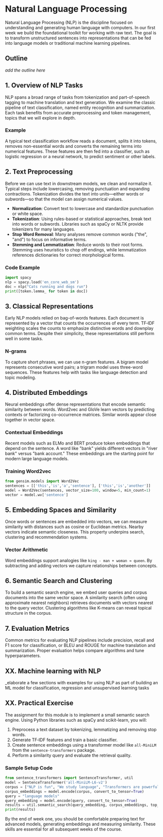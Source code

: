 # Natural Language Processing

Natural Language Processing (NLP) is the discipline focused on understanding and generating human language with computers. In our first week we build the foundational toolkit for working with raw text. The goal is to transform unstructured sentences into representations that can be fed into language models or traditional machine learning pipelines.

## Outline

_add the outline here_

## 1. Overview of NLP Tasks
NLP spans a broad range of tasks from tokenization and part-of-speech tagging to machine translation and text generation. We examine the classic pipeline of text classification, named entity recognition and summarization. Each task benefits from accurate preprocessing and token management, topics that we will explore in depth.

### Example
A typical text classification workflow reads a document, splits it into tokens, removes non-essential words and converts the remaining terms into numerical features. These features are then fed into a classifier, such as logistic regression or a neural network, to predict sentiment or other labels.

## 2. Text Preprocessing
Before we can use text in downstream models, we clean and normalize it. Typical steps include lowercasing, removing punctuation and expanding contractions. Tokenization divides the text into units—either words or subwords—so that the model can assign numerical values.
- **Normalization**: Convert text to lowercase and standardize punctuation or white space.
- **Tokenization**: Using rules-based or statistical approaches, break text into words or subwords. Libraries such as spaCy or NLTK provide tokenizers for many languages.
- **Stop Word Removal**: Many analyses remove common words ("the", "and") to focus on informative terms.
- **Stemming and Lemmatization**: Reduce words to their root forms. Stemming uses heuristics to chop off endings, while lemmatization references dictionaries for correct morphological forms.

### Code Example
```python
import spacy
nlp = spacy.load('en_core_web_sm')
doc = nlp("Cats running and dogs run")
print([token.lemma_ for token in doc])
```

## 3. Classical Representations
Early NLP models relied on bag-of-words features. Each document is represented by a vector that counts the occurrences of every term. TF‑IDF weighting scales the counts to emphasize distinctive words and downplay common terms. Despite their simplicity, these representations still perform well in some tasks.

### N-grams
To capture short phrases, we can use n-gram features. A bigram model represents consecutive word pairs; a trigram model uses three-word sequences. These features help with tasks like language detection and topic modeling.

## 4. Distributed Embeddings
Neural embeddings offer dense representations that encode semantic similarity between words. Word2vec and GloVe learn vectors by predicting contexts or factorizing co-occurrence matrices. Similar words appear close together in vector space.

### Contextual Embeddings
Recent models such as ELMo and BERT produce token embeddings that depend on the sentence. A word like "bank" yields different vectors in "river bank" versus "bank account." These embeddings are the starting point for modern large language models.

### Training Word2vec
```python
from gensim.models import Word2Vec
sentences = [['this','is','a','sentence'], ['this','is','another']]
model = Word2Vec(sentences, vector_size=100, window=5, min_count=1)
vector = model.wv['sentence']
```

## 5. Embedding Spaces and Similarity
Once words or sentences are embedded into vectors, we can measure similarity with distances such as cosine or Euclidean metrics. Nearby vectors indicate semantic closeness. This property underpins search, clustering and recommendation systems.

### Vector Arithmetic
Word embeddings support analogies like `king - man + woman ≈ queen`. By subtracting and adding vectors we capture relationships between concepts.

## 6. Semantic Search and Clustering
To build a semantic search engine, we embed user queries and corpus documents into the same vector space. A similarity search (often using approximate nearest neighbors) retrieves documents with vectors nearest to the query vector. Clustering algorithms like K-means can reveal topical structure in the corpus.

## 7. Evaluation Metrics
Common metrics for evaluating NLP pipelines include precision, recall and F1 score for classification, or BLEU and ROUGE for machine translation and summarization. Proper evaluation helps compare algorithms and tune hyperparameters.

## XX. Machine learning with NLP

_elaborate a few sections with examples for using NLP as part of building an ML model for classification, regression and unsupervised learning tasks

## XX. Practical Exercise
The assignment for this module is to implement a small semantic search engine. Using Python libraries such as spaCy and scikit-learn, you will:
1. Preprocess a text dataset by tokenizing, lemmatizing and removing stop words.
2. Generate TF‑IDF features and train a basic classifier.
3. Create sentence embeddings using a transformer model like `all-MiniLM` from the `sentence-transformers` package.
4. Perform a similarity query and evaluate the retrieval quality.

### Sample Setup Code
```python
from sentence_transformers import SentenceTransformer, util
model = SentenceTransformer('all-MiniLM-L6-v2')
corpus = ["NLP is fun", "We study language", "Transformers are powerful"]
corpus_embeddings = model.encode(corpus, convert_to_tensor=True)
query = "language models"
query_embedding = model.encode(query, convert_to_tensor=True)
results = util.semantic_search(query_embedding, corpus_embeddings, top_k=2)
print(results)
```

By the end of week one, you should be comfortable preparing text for advanced models, generating embeddings and measuring similarity. These skills are essential for all subsequent weeks of the course.
